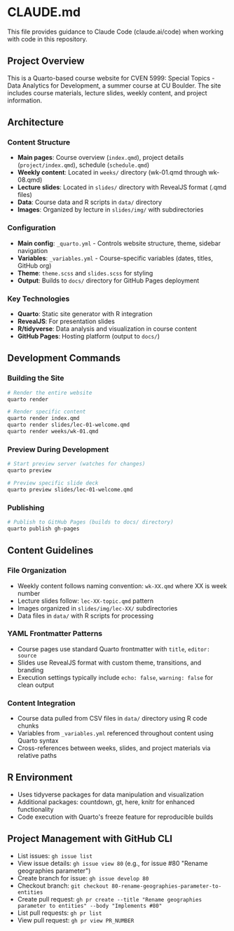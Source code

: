 # CLAUDE.md

This file provides guidance to Claude Code (claude.ai/code) when working with code in this repository.

## Project Overview

This is a Quarto-based course website for CVEN 5999: Special Topics - Data Analytics for Development, a summer course at CU Boulder. The site includes course materials, lecture slides, weekly content, and project information.

## Architecture

### Content Structure
- **Main pages**: Course overview (`index.qmd`), project details (`project/index.qmd`), schedule (`schedule.qmd`)
- **Weekly content**: Located in `weeks/` directory (wk-01.qmd through wk-08.qmd)
- **Lecture slides**: Located in `slides/` directory with RevealJS format (.qmd files)
- **Data**: Course data and R scripts in `data/` directory
- **Images**: Organized by lecture in `slides/img/` with subdirectories

### Configuration
- **Main config**: `_quarto.yml` - Controls website structure, theme, sidebar navigation
- **Variables**: `_variables.yml` - Course-specific variables (dates, titles, GitHub org)
- **Theme**: `theme.scss` and `slides.scss` for styling
- **Output**: Builds to `docs/` directory for GitHub Pages deployment

### Key Technologies
- **Quarto**: Static site generator with R integration
- **RevealJS**: For presentation slides
- **R/tidyverse**: Data analysis and visualization in course content
- **GitHub Pages**: Hosting platform (output to `docs/`)

## Development Commands

### Building the Site
```bash
# Render the entire website
quarto render

# Render specific content
quarto render index.qmd
quarto render slides/lec-01-welcome.qmd
quarto render weeks/wk-01.qmd
```

### Preview During Development
```bash
# Start preview server (watches for changes)
quarto preview

# Preview specific slide deck
quarto preview slides/lec-01-welcome.qmd
```

### Publishing
```bash
# Publish to GitHub Pages (builds to docs/ directory)
quarto publish gh-pages
```

## Content Guidelines

### File Organization
- Weekly content follows naming convention: `wk-XX.qmd` where XX is week number
- Lecture slides follow: `lec-XX-topic.qmd` pattern
- Images organized in `slides/img/lec-XX/` subdirectories
- Data files in `data/` with R scripts for processing

### YAML Frontmatter Patterns
- Course pages use standard Quarto frontmatter with `title`, `editor: source`
- Slides use RevealJS format with custom theme, transitions, and branding
- Execution settings typically include `echo: false`, `warning: false` for clean output

### Content Integration
- Course data pulled from CSV files in `data/` directory using R code chunks
- Variables from `_variables.yml` referenced throughout content using Quarto syntax
- Cross-references between weeks, slides, and project materials via relative paths

## R Environment
- Uses tidyverse packages for data manipulation and visualization
- Additional packages: countdown, gt, here, knitr for enhanced functionality
- Code execution with Quarto's freeze feature for reproducible builds


## Project Management with GitHub CLI

- List issues: `gh issue list`
- View issue details: `gh issue view 80` (e.g., for issue #80 "Rename geographies parameter")
- Create branch for issue: `gh issue develop 80`
- Checkout branch: `git checkout 80-rename-geographies-parameter-to-entities`
- Create pull request: `gh pr create --title "Rename geographies parameter to entities" --body "Implements #80"`
- List pull requests: `gh pr list`
- View pull request: `gh pr view PR_NUMBER`
